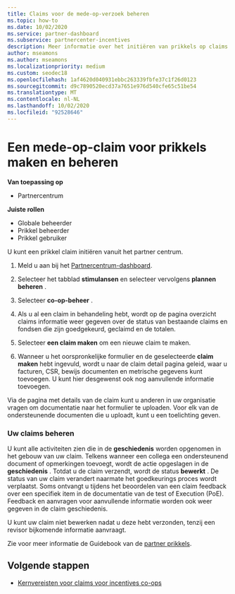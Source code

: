 ```yaml
---
title: Claims voor de mede-op-verzoek beheren
ms.topic: how-to
ms.date: 10/02/2020
ms.service: partner-dashboard
ms.subservice: partnercenter-incentives
description: Meer informatie over het initiëren van prikkels op claims van partner Center. U kunt alle activiteiten zien die in de geschiedenis worden opgenomen in het gebouw van uw claim.
author: mseamons
ms.author: mseamons
ms.localizationpriority: medium
ms.custom: seodec18
ms.openlocfilehash: 1af4620d040931ebbc263339fbfe37c1f26d0123
ms.sourcegitcommit: d9c7890520ecd37a7651e976d540cfe65c51be54
ms.translationtype: MT
ms.contentlocale: nl-NL
ms.lasthandoff: 10/02/2020
ms.locfileid: "92528646"
---
```

# <a name="create-and-manage-an-incentives-co-op-claim"></a>Een mede-op-claim voor prikkels maken en beheren

**Van toepassing op**

- Partnercentrum

**Juiste rollen**

- Globale beheerder
- Prikkel beheerder
- Prikkel gebruiker

U kunt een prikkel claim initiëren vanuit het partner centrum.

1. Meld u aan bij het [Partnercentrum-dashboard](https://partner.microsoft.com/dashboard/).

2. Selecteer het tabblad **stimulansen** en selecteer vervolgens **plannen beheren** .

3. Selecteer **co-op-beheer** .

4. Als u al een claim in behandeling hebt, wordt op de pagina overzicht claims informatie weer gegeven over de status van bestaande claims en fondsen die zijn goedgekeurd, geclaimd en de totalen.

5. Selecteer **een claim maken** om een nieuwe claim te maken.

6. Wanneer u het oorspronkelijke formulier en de geselecteerde **claim maken** hebt ingevuld, wordt u naar de claim detail pagina geleid, waar u facturen, CSR, bewijs documenten en metrische gegevens kunt toevoegen. U kunt hier desgewenst ook nog aanvullende informatie toevoegen.

Via de pagina met details van de claim kunt u anderen in uw organisatie vragen om documentatie naar het formulier te uploaden. Voor elk van de ondersteunende documenten die u uploadt, kunt u een toelichting geven. 

### <a name="manage-your-claims"></a>Uw claims beheren

U kunt alle activiteiten zien die in de **geschiedenis** worden opgenomen in het gebouw van uw claim. Telkens wanneer een collega een ondersteunend document of opmerkingen toevoegt, wordt de actie opgeslagen in de **geschiedenis** . Totdat u de claim verzendt, wordt de status **bewerkt** . De status van uw claim verandert naarmate het goedkeurings proces wordt verplaatst. Soms ontvangt u tijdens het beoordelen van een claim feedback over een specifiek item in de documentatie van de test of Execution (PoE). Feedback en aanvragen voor aanvullende informatie worden ook weer gegeven in de claim geschiedenis.

U kunt uw claim niet bewerken nadat u deze hebt verzonden, tenzij een revisor bijkomende informatie aanvraagt.

Zie voor meer informatie de Guidebook van de [partner prikkels](https://assetsprod.microsoft.com/co-op-guidebook.pdf).

## <a name="next-steps"></a>Volgende stappen

- [Kernvereisten voor claims voor incentives co-ops](core-requirements.md)